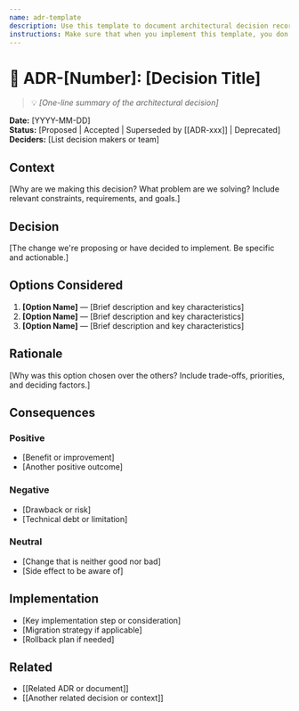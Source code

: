 ```yaml
---
name: adr-template
description: Use this template to document architectural decision records (ADRs) that capture important technical decisions and their rationale.
instructions: Make sure that when you implement this template, you don't include these instructions or any other front matter from this template in your work. Output should always and only be the markdown part outside of the front matter. Never include any tags like <example>, <commentary>, or similar tags - these serve only to increase clarity about implementation. Always use single [ ] brackets to indicate instructions the implementer should follow. When referencing other documents from this project, use wikilinks format [[filename]] to reference them. Do not include the file extension or path.
---
```

# 🧭 ADR-[Number]: [Decision Title]
> 💡 *[One-line summary of the architectural decision]*

**Date:** [YYYY-MM-DD]  
**Status:** [Proposed | Accepted | Superseded by [[ADR-xxx]] | Deprecated]  
**Deciders:** [List decision makers or team]

## Context
[Why are we making this decision? What problem are we solving? Include relevant constraints, requirements, and goals.]

## Decision
[The change we're proposing or have decided to implement. Be specific and actionable.]

## Options Considered
1. **[Option Name]** — [Brief description and key characteristics]
2. **[Option Name]** — [Brief description and key characteristics]
3. **[Option Name]** — [Brief description and key characteristics]

## Rationale
[Why was this option chosen over the others? Include trade-offs, priorities, and deciding factors.]

## Consequences

### Positive
- [Benefit or improvement]
- [Another positive outcome]

### Negative
- [Drawback or risk]
- [Technical debt or limitation]

### Neutral
- [Change that is neither good nor bad]
- [Side effect to be aware of]

## Implementation
- [Key implementation step or consideration]
- [Migration strategy if applicable]
- [Rollback plan if needed]

## Related
- [[Related ADR or document]]
- [[Another related decision or context]]